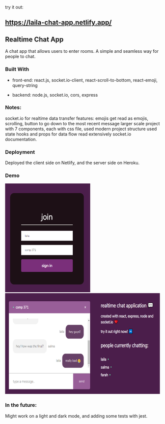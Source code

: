 try it out:

## https://laila-chat-app.netlify.app/


## Realtime Chat App

A chat app that allows users to enter rooms. A simple and seamless way for people to chat.

### Built With

* front-end: react.js, socket.io-client, react-scroll-to-bottom, react-emoji, query-string

* backend: node.js, socket.io, cors, express

### Notes:

socket.io for realtime data transfer
features: emojis get read as emojis, scrolling, button to go down to the most recent message
larger scale project with 7 components, each with css file, used modern project structure
used state hooks and props for data flow
read extensively socket.io documentation.

### Deployment

Deployed the client side on Netlify, and the server side on Heroku.

### Demo

<img src="images/join.png" data-canonical-src="images/join.png" width="277" height="353" />      <img src="images/chat%20room.png" data-canonical-src="images/chat%20room.png" width="667" height="327" />


### In the future:
Might work on a light and dark mode, and adding some tests with jest.
